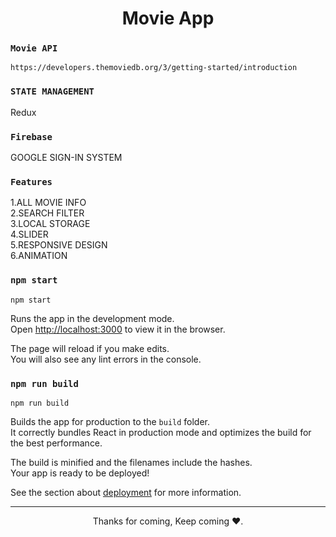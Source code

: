 
<h1 align="center">Movie App</h1>


### `Movie API` 
```
https://developers.themoviedb.org/3/getting-started/introduction
```

### `STATE MANAGEMENT`
Redux

### `Firebase`
GOOGLE SIGN-IN SYSTEM

### `Features`

1.ALL MOVIE INFO <br/>
2.SEARCH FILTER <br/>
3.LOCAL STORAGE <br/>
4.SLIDER <br/>
5.RESPONSIVE DESIGN <br/>
6.ANIMATION <br/>


### `npm start`

```
npm start
```

Runs the app in the development mode.\
Open [http://localhost:3000](http://localhost:3000) to view it in the browser.

The page will reload if you make edits.\
You will also see any lint errors in the console.


### `npm run build`

```
npm run build
```

Builds the app for production to the `build` folder.\
It correctly bundles React in production mode and optimizes the build for the best performance.

The build is minified and the filenames include the hashes.\
Your app is ready to be deployed!

See the section about [deployment](https://facebook.github.io/create-react-app/docs/deployment) for more information.


<hr>
<p align="center">Thanks for coming, Keep coming ❤️.</p>